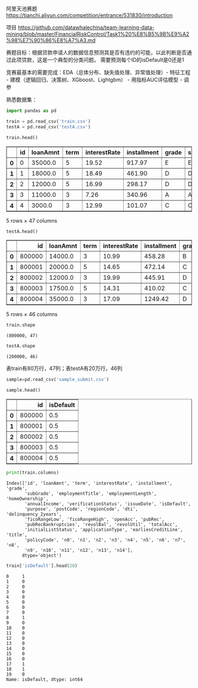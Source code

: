 
阿里天池赛题 https://tianchi.aliyun.com/competition/entrance/531830/introduction 

项目 https://github.com/datawhalechina/team-learning-data-mining/blob/master/FinancialRiskControl/Task1%20%E8%B5%9B%E9%A2%98%E7%90%86%E8%A7%A3.md

赛题目标：根据贷款申请人的数据信息预测其是否有违约的可能，以此判断是否通过此项贷款，这是一个典型的分类问题。
需要预测每个ID的isDefault是0还是1 

竞赛最基本的需要完成：EDA（总体分布、缺失值处理、异常值处理）- 特征工程 - 建模（逻辑回归、决策树、XGboost、Lightgbm） - 用指标AUC评估模型 - 调参

熟悉数据集：


```python
import pandas as pd
```


```python
train = pd.read_csv('train.csv')
testA = pd.read_csv('testA.csv')
```


```python
train.head()
```




<div>
<style scoped>
    .dataframe tbody tr th:only-of-type {
        vertical-align: middle;
    }

    .dataframe tbody tr th {
        vertical-align: top;
    }

    .dataframe thead th {
        text-align: right;
    }
</style>
<table border="1" class="dataframe">
  <thead>
    <tr style="text-align: right;">
      <th></th>
      <th>id</th>
      <th>loanAmnt</th>
      <th>term</th>
      <th>interestRate</th>
      <th>installment</th>
      <th>grade</th>
      <th>subGrade</th>
      <th>employmentTitle</th>
      <th>employmentLength</th>
      <th>homeOwnership</th>
      <th>...</th>
      <th>n5</th>
      <th>n6</th>
      <th>n7</th>
      <th>n8</th>
      <th>n9</th>
      <th>n10</th>
      <th>n11</th>
      <th>n12</th>
      <th>n13</th>
      <th>n14</th>
    </tr>
  </thead>
  <tbody>
    <tr>
      <th>0</th>
      <td>0</td>
      <td>35000.0</td>
      <td>5</td>
      <td>19.52</td>
      <td>917.97</td>
      <td>E</td>
      <td>E2</td>
      <td>320.0</td>
      <td>2 years</td>
      <td>2</td>
      <td>...</td>
      <td>9.0</td>
      <td>8.0</td>
      <td>4.0</td>
      <td>12.0</td>
      <td>2.0</td>
      <td>7.0</td>
      <td>0.0</td>
      <td>0.0</td>
      <td>0.0</td>
      <td>2.0</td>
    </tr>
    <tr>
      <th>1</th>
      <td>1</td>
      <td>18000.0</td>
      <td>5</td>
      <td>18.49</td>
      <td>461.90</td>
      <td>D</td>
      <td>D2</td>
      <td>219843.0</td>
      <td>5 years</td>
      <td>0</td>
      <td>...</td>
      <td>NaN</td>
      <td>NaN</td>
      <td>NaN</td>
      <td>NaN</td>
      <td>NaN</td>
      <td>13.0</td>
      <td>NaN</td>
      <td>NaN</td>
      <td>NaN</td>
      <td>NaN</td>
    </tr>
    <tr>
      <th>2</th>
      <td>2</td>
      <td>12000.0</td>
      <td>5</td>
      <td>16.99</td>
      <td>298.17</td>
      <td>D</td>
      <td>D3</td>
      <td>31698.0</td>
      <td>8 years</td>
      <td>0</td>
      <td>...</td>
      <td>0.0</td>
      <td>21.0</td>
      <td>4.0</td>
      <td>5.0</td>
      <td>3.0</td>
      <td>11.0</td>
      <td>0.0</td>
      <td>0.0</td>
      <td>0.0</td>
      <td>4.0</td>
    </tr>
    <tr>
      <th>3</th>
      <td>3</td>
      <td>11000.0</td>
      <td>3</td>
      <td>7.26</td>
      <td>340.96</td>
      <td>A</td>
      <td>A4</td>
      <td>46854.0</td>
      <td>10+ years</td>
      <td>1</td>
      <td>...</td>
      <td>16.0</td>
      <td>4.0</td>
      <td>7.0</td>
      <td>21.0</td>
      <td>6.0</td>
      <td>9.0</td>
      <td>0.0</td>
      <td>0.0</td>
      <td>0.0</td>
      <td>1.0</td>
    </tr>
    <tr>
      <th>4</th>
      <td>4</td>
      <td>3000.0</td>
      <td>3</td>
      <td>12.99</td>
      <td>101.07</td>
      <td>C</td>
      <td>C2</td>
      <td>54.0</td>
      <td>NaN</td>
      <td>1</td>
      <td>...</td>
      <td>4.0</td>
      <td>9.0</td>
      <td>10.0</td>
      <td>15.0</td>
      <td>7.0</td>
      <td>12.0</td>
      <td>0.0</td>
      <td>0.0</td>
      <td>0.0</td>
      <td>4.0</td>
    </tr>
  </tbody>
</table>
<p>5 rows × 47 columns</p>
</div>




```python
testA.head()
```




<div>
<style scoped>
    .dataframe tbody tr th:only-of-type {
        vertical-align: middle;
    }

    .dataframe tbody tr th {
        vertical-align: top;
    }

    .dataframe thead th {
        text-align: right;
    }
</style>
<table border="1" class="dataframe">
  <thead>
    <tr style="text-align: right;">
      <th></th>
      <th>id</th>
      <th>loanAmnt</th>
      <th>term</th>
      <th>interestRate</th>
      <th>installment</th>
      <th>grade</th>
      <th>subGrade</th>
      <th>employmentTitle</th>
      <th>employmentLength</th>
      <th>homeOwnership</th>
      <th>...</th>
      <th>n5</th>
      <th>n6</th>
      <th>n7</th>
      <th>n8</th>
      <th>n9</th>
      <th>n10</th>
      <th>n11</th>
      <th>n12</th>
      <th>n13</th>
      <th>n14</th>
    </tr>
  </thead>
  <tbody>
    <tr>
      <th>0</th>
      <td>800000</td>
      <td>14000.0</td>
      <td>3</td>
      <td>10.99</td>
      <td>458.28</td>
      <td>B</td>
      <td>B3</td>
      <td>7027.0</td>
      <td>10+ years</td>
      <td>0</td>
      <td>...</td>
      <td>8.0</td>
      <td>4.0</td>
      <td>15.0</td>
      <td>19.0</td>
      <td>6.0</td>
      <td>17.0</td>
      <td>0.0</td>
      <td>0.0</td>
      <td>1.0</td>
      <td>3.0</td>
    </tr>
    <tr>
      <th>1</th>
      <td>800001</td>
      <td>20000.0</td>
      <td>5</td>
      <td>14.65</td>
      <td>472.14</td>
      <td>C</td>
      <td>C5</td>
      <td>60426.0</td>
      <td>10+ years</td>
      <td>0</td>
      <td>...</td>
      <td>1.0</td>
      <td>3.0</td>
      <td>3.0</td>
      <td>9.0</td>
      <td>3.0</td>
      <td>5.0</td>
      <td>0.0</td>
      <td>0.0</td>
      <td>2.0</td>
      <td>2.0</td>
    </tr>
    <tr>
      <th>2</th>
      <td>800002</td>
      <td>12000.0</td>
      <td>3</td>
      <td>19.99</td>
      <td>445.91</td>
      <td>D</td>
      <td>D4</td>
      <td>23547.0</td>
      <td>2 years</td>
      <td>1</td>
      <td>...</td>
      <td>1.0</td>
      <td>36.0</td>
      <td>5.0</td>
      <td>6.0</td>
      <td>4.0</td>
      <td>12.0</td>
      <td>0.0</td>
      <td>0.0</td>
      <td>0.0</td>
      <td>7.0</td>
    </tr>
    <tr>
      <th>3</th>
      <td>800003</td>
      <td>17500.0</td>
      <td>5</td>
      <td>14.31</td>
      <td>410.02</td>
      <td>C</td>
      <td>C4</td>
      <td>636.0</td>
      <td>4 years</td>
      <td>0</td>
      <td>...</td>
      <td>7.0</td>
      <td>2.0</td>
      <td>8.0</td>
      <td>14.0</td>
      <td>2.0</td>
      <td>10.0</td>
      <td>0.0</td>
      <td>0.0</td>
      <td>0.0</td>
      <td>3.0</td>
    </tr>
    <tr>
      <th>4</th>
      <td>800004</td>
      <td>35000.0</td>
      <td>3</td>
      <td>17.09</td>
      <td>1249.42</td>
      <td>D</td>
      <td>D1</td>
      <td>368446.0</td>
      <td>&lt; 1 year</td>
      <td>1</td>
      <td>...</td>
      <td>11.0</td>
      <td>3.0</td>
      <td>16.0</td>
      <td>18.0</td>
      <td>11.0</td>
      <td>19.0</td>
      <td>0.0</td>
      <td>0.0</td>
      <td>0.0</td>
      <td>1.0</td>
    </tr>
  </tbody>
</table>
<p>5 rows × 46 columns</p>
</div>




```python
train.shape
```




    (800000, 47)




```python
testA.shape
```




    (200000, 46)



表train有80万行，47列；表testA有20万行，46列


```python
sample=pd.read_csv('sample_submit.csv')
```


```python
sample.head()
```




<div>
<style scoped>
    .dataframe tbody tr th:only-of-type {
        vertical-align: middle;
    }

    .dataframe tbody tr th {
        vertical-align: top;
    }

    .dataframe thead th {
        text-align: right;
    }
</style>
<table border="1" class="dataframe">
  <thead>
    <tr style="text-align: right;">
      <th></th>
      <th>id</th>
      <th>isDefault</th>
    </tr>
  </thead>
  <tbody>
    <tr>
      <th>0</th>
      <td>800000</td>
      <td>0.5</td>
    </tr>
    <tr>
      <th>1</th>
      <td>800001</td>
      <td>0.5</td>
    </tr>
    <tr>
      <th>2</th>
      <td>800002</td>
      <td>0.5</td>
    </tr>
    <tr>
      <th>3</th>
      <td>800003</td>
      <td>0.5</td>
    </tr>
    <tr>
      <th>4</th>
      <td>800004</td>
      <td>0.5</td>
    </tr>
  </tbody>
</table>
</div>




```python
print(train.columns)
```

    Index(['id', 'loanAmnt', 'term', 'interestRate', 'installment', 'grade',
           'subGrade', 'employmentTitle', 'employmentLength', 'homeOwnership',
           'annualIncome', 'verificationStatus', 'issueDate', 'isDefault',
           'purpose', 'postCode', 'regionCode', 'dti', 'delinquency_2years',
           'ficoRangeLow', 'ficoRangeHigh', 'openAcc', 'pubRec',
           'pubRecBankruptcies', 'revolBal', 'revolUtil', 'totalAcc',
           'initialListStatus', 'applicationType', 'earliesCreditLine', 'title',
           'policyCode', 'n0', 'n1', 'n2', 'n3', 'n4', 'n5', 'n6', 'n7', 'n8',
           'n9', 'n10', 'n11', 'n12', 'n13', 'n14'],
          dtype='object')



```python
train['isDefault'].head(20)
```




    0     1
    1     0
    2     0
    3     0
    4     0
    5     0
    6     0
    7     0
    8     1
    9     0
    10    0
    11    0
    12    0
    13    0
    14    0
    15    0
    16    0
    17    1
    18    1
    19    0
    Name: isDefault, dtype: int64


